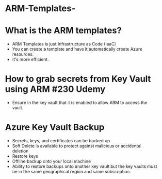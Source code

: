 # ARM-Templates-

# What is the ARM templates?
- ARM Templates is just Infrastructure as Code (IaaC)
- You can create a template and have it automatically create Azure resources. 
- It's more efficient.


# How to grab secrets from Key Vault using ARM #230 Udemy
- Ensure in the key vault that it is enabled to allow ARM to access the vault.



# Azure Key Vault Backup
- Secrets, keys, and certificates can be backed up
- Soft Delete is available to protect against malicious or accidental deletion
- Restore keys
- Offline backup onto your local machine
- Ability to restore backups onto another key vault but the key vaults must be in the same geographical region and same subscription.
